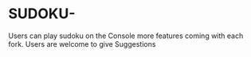 # SUDOKU-
Users can play sudoku on the Console more features coming with each fork. Users are welcome to give Suggestions
